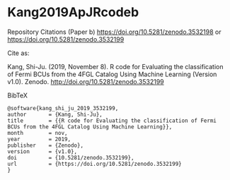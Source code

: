 # Kang2019ApJRcodeb

Repository Citations (Paper b) https://doi.org/10.5281/zenodo.3532198 or https://doi.org/10.5281/zenodo.3532199

Cite as:

Kang, Shi-Ju. (2019, November 8). R code for Evaluating the classification of Fermi BCUs from the 4FGL Catalog Using Machine Learning (Version v1.0). Zenodo. http://doi.org/10.5281/zenodo.3532199

BibTeX

    @software{kang_shi_ju_2019_3532199,
    author       = {Kang, Shi-Ju},
    title        = {{R code for Evaluating the classification of Fermi BCUs from the 4FGL Catalog Using Machine Learning}},
    month        = nov,
    year         = 2019,
    publisher    = {Zenodo},
    version      = {v1.0},
    doi          = {10.5281/zenodo.3532199},
    url          = {https://doi.org/10.5281/zenodo.3532199}
    }
